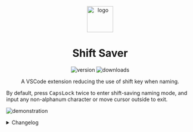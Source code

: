 <div align="center">
    <img alt="logo" src="./res/logo.png" width=70>
    <h1>Shift Saver</h1>
    <div>
        <img alt="version" src="https://vsmarketplacebadge.apphb.com/version/correctizer.shift-saver.svg">
        <img alt="downloads" src="https://vsmarketplacebadge.apphb.com/downloads/correctizer.shift-saver.svg">
    </div>
    <p>A VSCode extension reducing the use of shift key when naming.</p>
</div>

By default, press <kbd>CapsLock</kbd> twice to enter shift-saving naming mode, and input any non-alphanum character or move cursor outside to exit.

![demonstration](./res/demo.gif)

<details>
    <summary>Changelog</summary>

The format is based on [Keep a Changelog](https://keepachangelog.com/en/1.0.0/),
and this project adheres to [Semantic Versioning](https://semver.org/spec/v2.0.0.html).

## [Unreleased]

## [1.0.1] - 2021-01-03
### Fixed
- Input left bracket will cause exiting naming mode
- Change project structure

## [1.0.0] - 2021-01-01
### Added
- Project logo and basic manual

## [0.0.2] - 2021-01-01
### Added
- Shift-saving naming mode
- Toggle between camelCase and underscore names

[Unreleased]: https://github.com/whoiscc/shift-saver/compare/v1.0.1...HEAD
[1.0.1]: https://github.com/whoiscc/shift-saver/compare/v1.0.0...v1.0.1
[1.0.0]: https://github.com/whoiscc/shift-saver/compare/v0.0.2...v1.0.0
[0.0.2]: https://github.com/whoiscc/shift-saver/releases/tag/v0.0.2

</details>